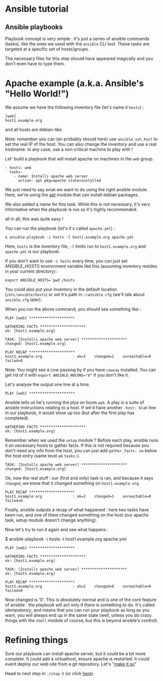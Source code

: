 Ansible tutorial
================

Ansible playbooks
-----------------

Playbook concept is very simple : it's just a series of ansible commands
(tasks), like the ones we used with the `ansible` CLI tool. These tasks are
targeted at a specific set of hosts/groups.

The necessary files for this step should have appeared magically and you don't even 
have to type them.

# Apache example (a.k.a. Ansible's "Hello World!")

We assume we have the following inventory file (let's name it `hosts`) :

    [web]
    host1.example.org

and all hosts are debian-like.

Note: remember you can (an probably should here) use `ansible_ssh_host` to set
the real IP of the host. You can also change the inventory and use a real hostname.
In any case, use a non-critical machine to play with !

Let' build a playbook that will install apache on machines in the `web` group.

    - hosts: web
      tasks:
        - name: Installs apache web server
          action: apt pkg=apache state=installed

We just need to say wnat we want to do using the right ansible module. Here,
we're using the [apt](http://ansible.cc/docs/modules.html#apt) module that
can install debian packages.

We also added a name for this task. While this is not necessary, it's very
informative when the playbook is run so it's highly recommended.

all in all, this was quite easy !

You can run the playbook (let's it's called `apache.yml`) :

    $ ansible-playbook -i hosts -l host1.example.org apache.yml

Here, `hosts` is the inventory file, `-l` limits run to `host1.example.org`
and `apache.yml` is our playbook.

If you don't want to use `-i hosts` every time, you can just set ANSIBLE_HOSTS
environment variable like this (assuming inventory resides in your current
directory) :
    
    export ANSIBLE_HOSTS=`pwd`/hosts

You could also put your inventory in the default location (`/etc/ansible/hosts`) 
or set it's path in `~/ansible.cfg` (we'll talk about `ansible.cfg` later).

When you run the above command, you should see something like :

    PLAY [web] ********************* 

    GATHERING FACTS ********************* 
    ok: [host1.example.org]

    TASK: [Installs apache web server] ********************* 
    changed: [host1.example.org]

    PLAY RECAP ********************* 
    host1.example.org              : ok=2    changed=1    unreachable=0    failed=0    

Note: You might see a cow passing by if you have `cowsay` installed. You can get rid of 
it with `export ANSIBLE_NOCOWS="0"` if you don't like it.

Let's analyse the output one line at a time.

    PLAY [web] ********************* 

Ansible tells us he's running the plya on hosts `web`. A play is a suite of ansible 
instructions relating to a host. If we'd have another `-host: blah` line in our playbook, 
it would show up too (but after the first play has completed).

    GATHERING FACTS ********************* 
    ok: [host1.example.org]

Remember when we used the `setup` module ? Before each play, ansible runs it on necessary 
hosts to gather facts. If this is not required because you don't need any info from 
the host, you can just add `gather_facts: no` below the host entry (same level as 
`tasks:`).

    TASK: [Installs apache web server] ********************* 
    changed: [host1.example.org]

Ok, now the real stuff : our (first and only) task is ran, and because it says
`changed`, we know that it changed something on `host1.example.org`.

    PLAY RECAP ********************* 
    host1.example.org              : ok=2    changed=1    unreachable=0    failed=0 

Finally, ansible outputs a recap of what happened : here two tasks have been run, 
and one of them changed something on the host (our apache task, setup module doesn't 
change anything).

Now let's try to run it again and see what happens :

$ ansible-playbook -i hosts -l host1.example.org apache.yml

    PLAY [web] ********************* 

    GATHERING FACTS ********************* 
    ok: [host1.example.org]

    TASK: [Installs apache web server] ********************* 
    ok: [host1.example.org]

    PLAY RECAP ********************* 
    host1.example.org              : ok=2    changed=0    unreachable=0    failed=0    

Now changed is '0'. This is absolutely normal and is one of the core feature of ansible 
: the playbook will act only if there is something to do. It's called _idempotency_, 
and means that you can run your playbook as long as you want, you will always end 
up in the same state (well, unless you do crazy things with the `shell` module of course, 
but this is beyond ansible's control).

# Refining things

Sure our playbook can install apache server, but it could be a bit more
complete. It could add a virtualhost, ensure apache is restarted. It could
event deploy our web site  from a git repository. Let's "[make it so][]"

Head to next step in `./step-5` (or click
[here](https://github.com/leucos/ansible-tuto/tree/master/step-5)).

[make it so]: https://www.google.fr/search?q=Michael+DeHaan+%22make+it+so%22 "© Michael DeHaan"
